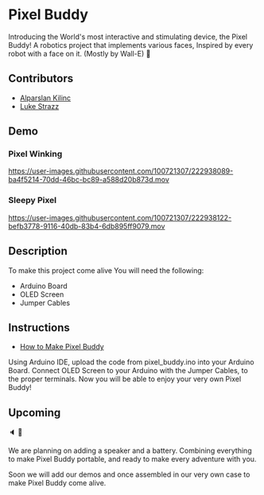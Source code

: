 # Pixel Buddy
Introducing the World's most interactive and stimulating device, the Pixel Buddy!
A robotics project that implements various faces,
Inspired by every robot with a face on it. (Mostly by Wall-E)  :robot:

## Contributors
- [Alparslan Kilinc](https://github.com/AlparslanKilinc)
- [Luke Strazz](https://github.com/LukeStrazz)

## Demo

### Pixel Winking
https://user-images.githubusercontent.com/100721307/222938089-ba4f5214-70dd-46bc-bc89-a588d20b873d.mov

### Sleepy Pixel
https://user-images.githubusercontent.com/100721307/222938122-befb3778-9116-40db-83b4-6db895ff9079.mov

## Description
To make this project come alive You will need the following:
- Arduino Board
- OLED Screen
- Jumper Cables

## Instructions
- [How to Make Pixel Buddy](https://github.com/AlparslanKilinc/Pixel-Buddy/files/10894864/How.to.Make.Pixel.Buddy.pdf)

Using Arduino IDE, upload the code from pixel_buddy.ino into your Arduino Board.
Connect OLED Screen to your Arduino with the Jumper Cables, to the proper terminals.
Now you will be able to enjoy your very own Pixel Buddy!


## Upcoming
:speaker: :battery:

We are planning on adding a speaker and a battery. Combining everything to make Pixel Buddy portable,
and ready to make every adventure with you.

Soon we will add our demos and once assembled in our very own case to make Pixel Buddy come alive.
